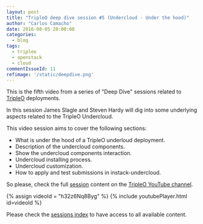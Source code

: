 ```yaml
---
layout: post
title: "TripleO deep dive session #5 (Undercloud - Under the hood)"
author: "Carlos Camacho"
date: 2016-08-05 20:00:00
categories:
  - blog
tags:
  - tripleo
  - openstack
  - cloud
commentIssueId: 11
refimage: '/static/deepdive.png'
---
```


This is the fifth video from a series of "Deep Dive" sessions
related to [TripleO](http://www.tripleo.org/) deployments.

In this session James Slagle and Steven Hardy will dig into
some underlying aspects related to the TripleO Undercloud.

This video session aims to cover the following sections:

* What is under the hood of a TripleO underloud deployment.
* Description of the undercloud components.
* Show the undercloud components interaction.
* Undercloud installing process.
* Undercloud customization.
* How to apply and test submissions in instack-undercloud.

So please, check the full [session](https://www.youtube.com/watch?v=h32z6Nq8Byg)
content on the [TripleO YouTube channel](https://www.youtube.com/channel/UCNGDxZGwUELpgaBoLvABsTA/).

{% assign videoId = "h32z6Nq8Byg" %}
{% include youtubePlayer.html id=videoId %}

Please check the [sessions index](http://www.anstack.com/blog/2017/06/15/tripleo-deep-dive-session-index.html) to have access to all available content.
